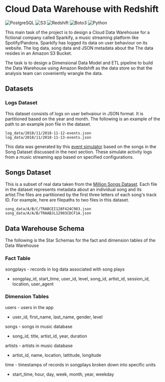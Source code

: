 # Cloud Data Warehouse with Redshift
![PostgreSQL](https://img.shields.io/badge/-PostgreSQL-25273c?style=flat&logo=PostgreSQL)
![S3](https://img.shields.io/badge/-S3-25273c?style=flat&logo=amazon-aws)
![Redshift](https://img.shields.io/badge/-Redshift-25273c?style=flat&logo=amazon-aws)
![Boto3](https://img.shields.io/badge/-Boto3-25273c?style=flat&logo=amazon-aws)
![Python](https://img.shields.io/badge/-Python-25273c?style=flat&logo=python)

This main task of the project is to design a Cloud Data Warehouse for a fictional company called Sparkify, a music streaming platform like Spotify/Pandora. Sparkify has logged its data on user behaviour on its website. The log data, song data and JSON metadata about the  The data resides in an Amazon S3 Bucket.

The task is to design a Dimensional Data Model and ETL pipeline to build the Data Warehouse using Amazon Redshift as the data store so that the analysis team can coveniently wrangle the data.

## Datasets
### Logs Dataset
This dataset consists of logs on user behvaiour in JSON format. It is partitioned based on the year and month. The following is an example of the path to an example json file in the dataset. 

```
log_data/2018/11/2018-11-12-events.json
log_data/2018/11/2018-11-13-events.json
```

This data was generated by this [event simulator](https://github.com/Interana/eventsim) based on the songs in the Song Dataset discussed in the next section. These simulate activity logs from a music streaming app based on specified configurations. 

## Songs Dataset
This is a subset of real data taken from the [Million Songs Dataset](https://labrosa.ee.columbia.edu/millionsong/). Each file in the dataset represents metadata about an individual song and its artist.The files are partitioned by the first three letters of each song's track ID. For example, here are filepaths to two files in this dataset.


```
song_data/A/B/C/TRABCEI128F424C983.json
song_data/A/A/B/TRAABJL12903CDCF1A.json
```

## Data Warehouse Schema
The following is the Star Schemas for the fact and dimension tables of the Data Warehouse

### Fact Table

songplays - records in log data associated with song plays
- songplay_id, start_time, user_id, level, song_id, artist_id, session_id, location, user_agent

### Dimension Tables
users - users in the app
- user_id, first_name, last_name, gender, level

songs - songs in music database
- song_id, title, artist_id, year, duration

artists - artists in music database
- artist_id, name, location, lattitude, longitude

time - timestamps of records in songplays broken down into specific units
- start_time, hour, day, week, month, year, weekday

